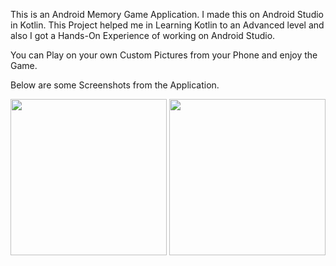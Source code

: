 This is an Android Memory Game Application. I made this on Android Studio in Kotlin. This Project helped me in Learning Kotlin to an Advanced level and also I got a Hands-On Experience of working on Android Studio.
<p> You can Play on your own Custom Pictures from your Phone and enjoy the Game. </p>
<p>Below are some Screenshots from the Application.</p>

<p float="middle">
    <img width="250px" src='https://github.com/rpandey1234/MyMemory/blob/main/assets/customWinConfetti.png' />
    <img width="250px" src='https://github.com/rpandey1234/MyMemory/blob/main/assets/creationFlow.png' />
</p>
